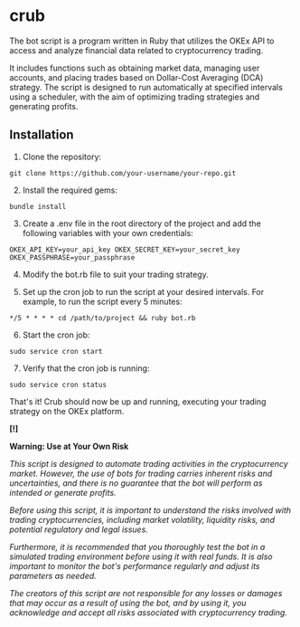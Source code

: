 # crub

The bot script is a program written in Ruby that utilizes the OKEx API to access and analyze financial data related to cryptocurrency trading.

It includes functions such as obtaining market data, managing user accounts, and placing trades based on Dollar-Cost Averaging (DCA) strategy. The script is designed to run automatically at specified intervals using a scheduler, with the aim of optimizing trading strategies and generating profits.

## Installation

1. Clone the repository:

  `git clone https://github.com/your-username/your-repo.git`

2. Install the required gems:

  `bundle install`
  
3. Create a .env file in the root directory of the project and add the following variables with your own credentials:

  ``OKEX_API_KEY=your_api_key
  OKEX_SECRET_KEY=your_secret_key
  OKEX_PASSPHRASE=your_passphrase``
  
4. Modify the bot.rb file to suit your trading strategy.

5. Set up the cron job to run the script at your desired intervals. For example, to run the script every 5 minutes:

  `*/5 * * * * cd /path/to/project && ruby bot.rb`

6. Start the cron job:

  `sudo service cron start`
 
7. Verify that the cron job is running:

  `sudo service cron status`
  
  That's it! Crub should now be up and running, executing your trading strategy on the OKEx platform.
  
  
  

**[!]**

**Warning: Use at Your Own Risk**

<em>This script is designed to automate trading activities in the cryptocurrency market. However, the use of bots for trading carries inherent risks and uncertainties, and there is no guarantee that the bot will perform as intended or generate profits. 

Before using this script, it is important to understand the risks involved with trading cryptocurrencies, including market volatility, liquidity risks, and potential regulatory and legal issues. 

Furthermore, it is recommended that you thoroughly test the bot in a simulated trading environment before using it with real funds. It is also important to monitor the bot's performance regularly and adjust its parameters as needed.

The creators of this script are not responsible for any losses or damages that may occur as a result of using the bot, and by using it, you acknowledge and accept all risks associated with cryptocurrency trading.</em>





